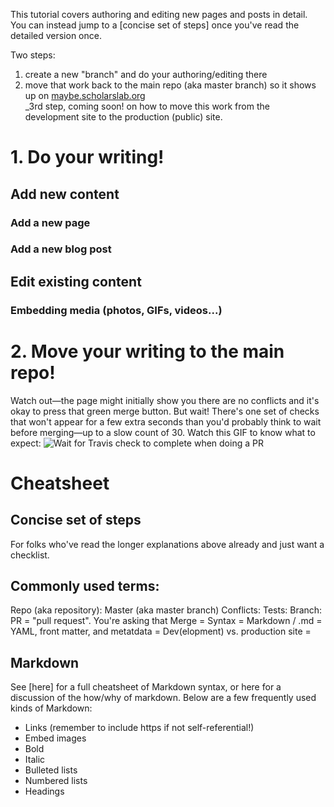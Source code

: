 This tutorial covers authoring and editing new pages and posts in detail. You can instead jump to a [concise set of steps] once you've read the detailed version once.

Two steps: 
1. create a new "branch" and do your authoring/editing there  
2. move that work back to the main repo (aka master branch) so it shows up on [maybe.scholarslab.org](http://maybe.scholarslab.org)  
_3rd step, coming soon! on how to move this work from the development site to the production (public) site.

# 1. Do your writing!
## Add new content

### Add a new page

### Add a new blog post

## Edit existing content

### Embedding media (photos, GIFs, videos...)

# 2. Move your writing to the main repo!

Watch out—the page might initially show you there are no conflicts and it's okay to press that green merge button. But wait! There's one set of checks that won't appear for a few extra seconds than you'd probably think to wait before merging—up to a slow count of 30. Watch this GIF to know what to expect:
![Wait for Travis check to complete when doing a PR](docs-images/PR-wait-for-travis.gif)

# Cheatsheet
## Concise set of steps
For folks who've read the longer explanations above already and just want a checklist.

## Commonly used terms:
Repo (aka repository):
Master (aka master branch)
Conflicts:
Tests:
Branch:
PR = "pull request". You're asking that
Merge =
Syntax = 
Markdown / .md =
YAML, front matter, and metatdata =
Dev(elopment) vs. production site =

## Markdown
See [here] for a full cheatsheet of Markdown syntax, or here for a discussion of the how/why of markdown.
Below are a few frequently used kinds of Markdown:

- Links (remember to include https if not self-referential!)
- Embed images
- Bold
- Italic
- Bulleted lists
- Numbered lists
- Headings
